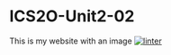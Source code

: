 # ICS2O-Unit2-02
This is my website with an image
[![linter](https://github.com/<OWNER>/<REPOSITORY>/workflows/linter/badge.svg)](https://github.com/marketplace/actions/super-linter)
